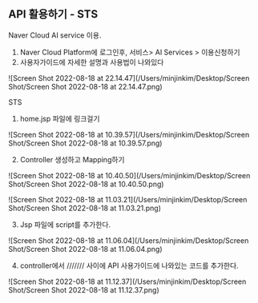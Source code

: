 ## API 활용하기 - STS



Naver Cloud AI service 이용.

1. Naver Cloud Platform에 로그인후, 서비스> AI Services > 이용신청하기
2. 사용자가이드에 자세한 설명과 사용법이 나와있다

![Screen Shot 2022-08-18 at 22.14.47](/Users/minjinkim/Desktop/Screen Shot/Screen Shot 2022-08-18 at 22.14.47.png)



STS

1. home.jsp 파일에 링크걸기 

![Screen Shot 2022-08-18 at 10.39.57](/Users/minjinkim/Desktop/Screen Shot/Screen Shot 2022-08-18 at 10.39.57.png)



2. Controller 생성하고 Mapping하기 

![Screen Shot 2022-08-18 at 10.40.50](/Users/minjinkim/Desktop/Screen Shot/Screen Shot 2022-08-18 at 10.40.50.png)

![Screen Shot 2022-08-18 at 11.03.21](/Users/minjinkim/Desktop/Screen Shot/Screen Shot 2022-08-18 at 11.03.21.png)



3. Jsp 파일에 script를 추가한다.

![Screen Shot 2022-08-18 at 11.06.04](/Users/minjinkim/Desktop/Screen Shot/Screen Shot 2022-08-18 at 11.06.04.png)



4. controller에서 /////// 사이에 API 사용가이드에 나와있는 코드를 추가한다.

![Screen Shot 2022-08-18 at 11.12.37](/Users/minjinkim/Desktop/Screen Shot/Screen Shot 2022-08-18 at 11.12.37.png)